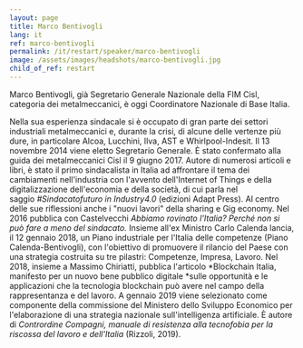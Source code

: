 ```yaml
---
layout: page
title: Marco Bentivogli
lang: it
ref: marco-bentivogli
permalink: /it/restart/speaker/marco-bentivogli
image: /assets/images/headshots/marco-bentivogli.jpg
child_of_ref: restart
---
```


Marco Bentivogli, già Segretario Generale Nazionale della FIM Cisl, categoria dei metalmeccanici, è oggi Coordinatore Nazionale di Base Italia.

Nella sua esperienza sindacale si è occupato di gran parte dei settori industriali metalmeccanici e, durante la crisi, di alcune delle vertenze più dure, in particolare Alcoa, Lucchini, Ilva, AST e Whirlpool-Indesit. Il 13 novembre 2014 viene eletto Segretario Generale. È stato confermato alla guida dei metalmeccanici Cisl il 9 giugno 2017. Autore di numerosi articoli e libri, è stato il primo sindacalista in Italia ad affrontare il tema dei cambiamenti nell'industria con l'avvento dell'Internet of Things e della digitalizzazione dell'economia e della società, di cui parla nel saggio *#Sindacatofuturo in Industry4.0* (edizioni Adapt Press). Al centro delle sue riflessioni anche i "nuovi lavori" della sharing e Gig economy. Nel 2016 pubblica con Castelvecchi *Abbiamo rovinato l'Italia? Perché non si può fare a meno del sindacato.* Insieme all'ex Ministro Carlo Calenda lancia, il 12 gennaio 2018, un Piano industriale per l'Italia delle competenze (Piano Calenda-Bentivogli), con l'obiettivo di promuovere il rilancio del Paese con una strategia costruita su tre pilastri: Competenze, Impresa, Lavoro. Nel 2018, insieme a Massimo Chiriatti, pubblica l'articolo *Blockchain Italia, manifesto per un nuovo bene pubblico digitale *sulle opportunità e le applicazioni che la tecnologia blockchain può avere nel campo della rappresentanza e del lavoro. A gennaio 2019 viene selezionato come componente della commissione del Ministero dello Sviluppo Economico per l'elaborazione di una strategia nazionale sull'intelligenza artificiale. È autore di *Contrordine Compagni, manuale di resistenza alla tecnofobia per la riscossa del lavoro e dell'Italia* (Rizzoli, 2019).
